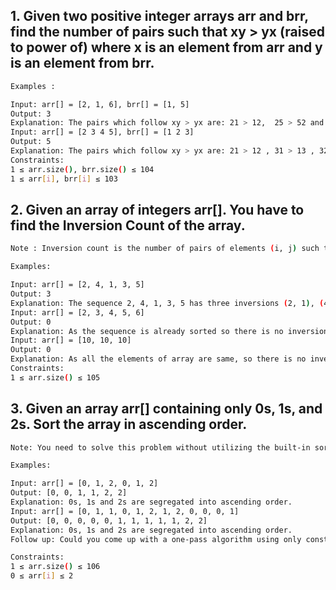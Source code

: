 ## 1. Given two positive integer arrays arr and brr, find the number of pairs such that xy > yx (raised to power of) where x is an element from arr and y is an element from brr.
```sh
Examples :

Input: arr[] = [2, 1, 6], brr[] = [1, 5]
Output: 3
Explanation: The pairs which follow xy > yx are: 21 > 12,  25 > 52 and 61 > 16 .
Input: arr[] = [2 3 4 5], brr[] = [1 2 3]
Output: 5
Explanation: The pairs which follow xy > yx are: 21 > 12 , 31 > 13 , 32 > 23 , 41 > 14 , 51 > 15 .
Constraints:
1 ≤ arr.size(), brr.size() ≤ 104
1 ≤ arr[i], brr[i] ≤ 103

```
## 2. Given an array of integers arr[]. You have to find the Inversion Count of the array. 
```sh
Note : Inversion count is the number of pairs of elements (i, j) such that i < j and arr[i] > arr[j].

Examples:

Input: arr[] = [2, 4, 1, 3, 5]
Output: 3
Explanation: The sequence 2, 4, 1, 3, 5 has three inversions (2, 1), (4, 1), (4, 3).
Input: arr[] = [2, 3, 4, 5, 6]
Output: 0
Explanation: As the sequence is already sorted so there is no inversion count.
Input: arr[] = [10, 10, 10]
Output: 0
Explanation: As all the elements of array are same, so there is no inversion count.
Constraints:
1 ≤ arr.size() ≤ 105
```
## 3. Given an array arr[] containing only 0s, 1s, and 2s. Sort the array in ascending order.
```sh
Note: You need to solve this problem without utilizing the built-in sort function.

Examples:

Input: arr[] = [0, 1, 2, 0, 1, 2]
Output: [0, 0, 1, 1, 2, 2]
Explanation: 0s, 1s and 2s are segregated into ascending order.
Input: arr[] = [0, 1, 1, 0, 1, 2, 1, 2, 0, 0, 0, 1]
Output: [0, 0, 0, 0, 0, 1, 1, 1, 1, 1, 2, 2]
Explanation: 0s, 1s and 2s are segregated into ascending order.
Follow up: Could you come up with a one-pass algorithm using only constant extra space?

Constraints:
1 ≤ arr.size() ≤ 106
0 ≤ arr[i] ≤ 2
```
